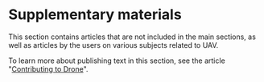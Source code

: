 # Supplementary materials

This section contains articles that are not included in the main sections, as well as articles by the users on various subjects related to UAV.

To learn more about publishing text in this section, see the article "[Contributing to Drone](contributing.md)".
